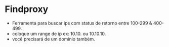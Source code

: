 # Findproxy

- Ferramenta para buscar ips com status de retorno entre 100-299 & 400-499.
- coloque um range de ip ex: 10.10. ou 10.10.10.
- você precisará de um domínio também.
